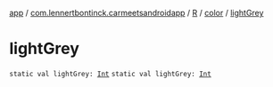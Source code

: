 [app](../../../index.md) / [com.lennertbontinck.carmeetsandroidapp](../../index.md) / [R](../index.md) / [color](index.md) / [lightGrey](./light-grey.md)

# lightGrey

`static val lightGrey: `[`Int`](https://kotlinlang.org/api/latest/jvm/stdlib/kotlin/-int/index.html)
`static val lightGrey: `[`Int`](https://kotlinlang.org/api/latest/jvm/stdlib/kotlin/-int/index.html)